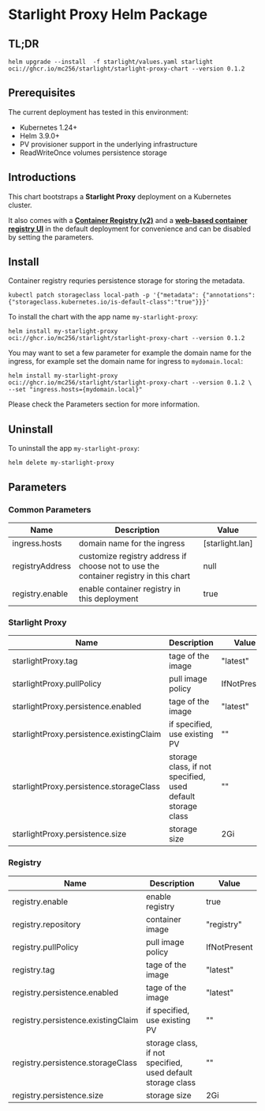 # Starlight Proxy Helm Package

## TL;DR

```shell
helm upgrade --install  -f starlight/values.yaml starlight oci://ghcr.io/mc256/starlight/starlight-proxy-chart --version 0.1.2
```

## Prerequisites

The current deployment has tested in this environment:

- Kubernetes 1.24+
- Helm 3.9.0+
- PV provisioner support in the underlying infrastructure
- ReadWriteOnce volumes persistence storage


## Introductions

This chart bootstraps a **Starlight Proxy** deployment on a Kubernetes cluster.

It also comes with a **[Container Registry (v2)](https://github.com/distribution/distribution)** and a **[web-based container registry UI](https://github.com/Joxit/docker-registry-ui)** in the default deployment for convenience and can be disabled by setting the parameters.


## Install

Container registry requries persistence storage for storing the metadata.

```
kubectl patch storageclass local-path -p '{"metadata": {"annotations":{"storageclass.kubernetes.io/is-default-class":"true"}}}'
```

To install the chart with the app name `my-starlight-proxy`:

```shell
helm install my-starlight-proxy oci://ghcr.io/mc256/starlight/starlight-proxy-chart --version 0.1.2
```


You may want to set a few parameter for example the domain name for the ingress, for example set the domain name for ingress to `mydomain.local`:

```shell
helm install my-starlight-proxy oci://ghcr.io/mc256/starlight/starlight-proxy-chart --version 0.1.2 \
--set "ingress.hosts={mydomain.local}"
```

Please check the Parameters section for more information.


## Uninstall

To uninstall the app  `my-starlight-proxy`:

```shell
helm delete my-starlight-proxy
```



## Parameters

### Common Parameters

| Name     | Description | Value|
| ---      | ---       | --- |
| ingress.hosts | domain name for the ingress | [starlight.lan] |
| registryAddress | customize registry address if choose not to use the container registry in this chart | null |
| registry.enable | enable container registry in this deployment | true |

### Starlight Proxy

| Name     | Description | Value|
| ---      | ---       | --- |
| starlightProxy.tag | tage of the image | "latest" |
| starlightProxy.pullPolicy | pull image policy | IfNotPresent |
| starlightProxy.persistence.enabled | tage of the image | "latest" |
| starlightProxy.persistence.existingClaim | if specified, use existing PV | "" |
| starlightProxy.persistence.storageClass | storage class, if not specified, used default storage class | "" |
| starlightProxy.persistence.size | storage size | 2Gi |

### Registry

| Name     | Description | Value|
| ---      | ---       | --- |
| registry.enable | enable registry | true |
| registry.repository | container image | "registry"|
| registry.pullPolicy | pull image policy | IfNotPresent |
| registry.tag | tage of the image | "latest" |
| registry.persistence.enabled | tage of the image | "latest" |
| registry.persistence.existingClaim | if specified, use existing PV | "" |
| registry.persistence.storageClass | storage class, if not specified, used default storage class | "" |
| registry.persistence.size | storage size | 2Gi |


